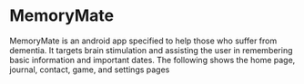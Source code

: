 # MemoryMate
MemoryMate is an android app specified to help those who suffer from dementia. It targets brain stimulation and assisting the user in remembering basic information and important dates. The following shows the home page, journal, contact, game, and settings pages

